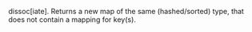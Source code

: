 dissoc[iate]. Returns a new map of the same (hashed/sorted) type,
  that does not contain a mapping for key(s).